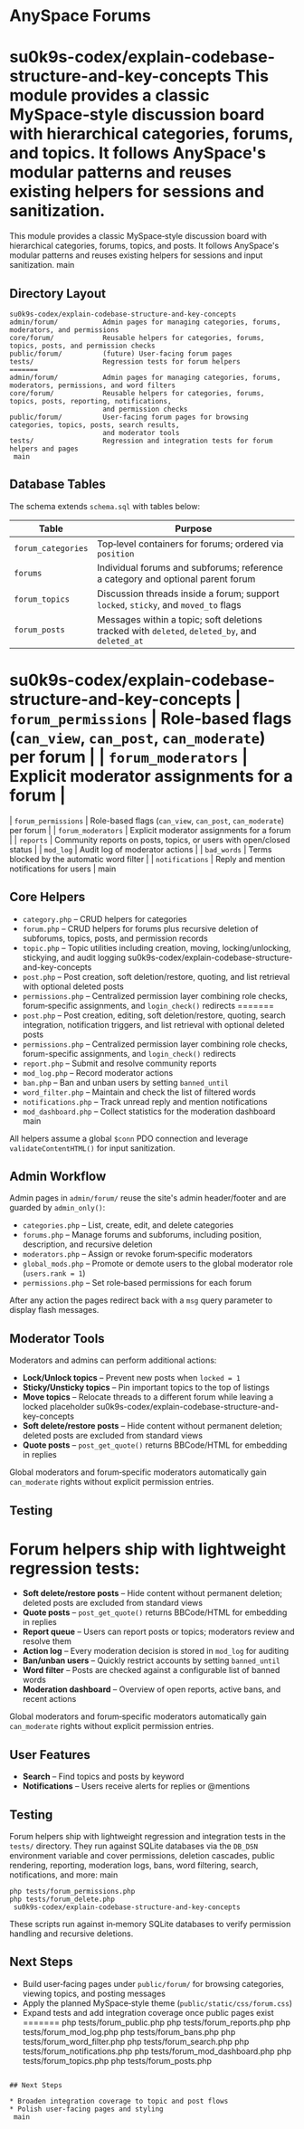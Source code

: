 # AnySpace Forums

 su0k9s-codex/explain-codebase-structure-and-key-concepts
This module provides a classic MySpace‑style discussion board with hierarchical categories, forums, and topics.  It follows AnySpace's modular patterns and reuses existing helpers for sessions and sanitization.
=======
This module provides a classic MySpace‑style discussion board with hierarchical categories, forums, topics, and posts.
It follows AnySpace's modular patterns and reuses existing helpers for sessions and input sanitization.
 main

## Directory Layout

```
su0k9s-codex/explain-codebase-structure-and-key-concepts
admin/forum/           Admin pages for managing categories, forums, moderators, and permissions
core/forum/            Reusable helpers for categories, forums, topics, posts, and permission checks
public/forum/          (future) User‑facing forum pages
tests/                 Regression tests for forum helpers
=======
admin/forum/           Admin pages for managing categories, forums, moderators, permissions, and word filters
core/forum/            Reusable helpers for categories, forums, topics, posts, reporting, notifications,
                       and permission checks
public/forum/          User-facing forum pages for browsing categories, topics, posts, search results,
                       and moderator tools
tests/                 Regression and integration tests for forum helpers and pages
 main
```

## Database Tables

The schema extends `schema.sql` with tables below:

| Table | Purpose |
|-------|---------|
| `forum_categories` | Top‑level containers for forums; ordered via `position` |
| `forums` | Individual forums and subforums; reference a category and optional parent forum |
| `forum_topics` | Discussion threads inside a forum; support `locked`, `sticky`, and `moved_to` flags |
| `forum_posts` | Messages within a topic; soft deletions tracked with `deleted`, `deleted_by`, and `deleted_at` |
 su0k9s-codex/explain-codebase-structure-and-key-concepts
| `forum_permissions` | Role‑based flags (`can_view`, `can_post`, `can_moderate`) per forum |
| `forum_moderators` | Explicit moderator assignments for a forum |
=======
| `forum_permissions` | Role-based flags (`can_view`, `can_post`, `can_moderate`) per forum |
| `forum_moderators` | Explicit moderator assignments for a forum |
| `reports` | Community reports on posts, topics, or users with open/closed status |
| `mod_log` | Audit log of moderator actions |
| `bad_words` | Terms blocked by the automatic word filter |
| `notifications` | Reply and mention notifications for users |
 main

## Core Helpers

* `category.php` – CRUD helpers for categories
* `forum.php` – CRUD helpers for forums plus recursive deletion of subforums, topics, posts, and permission records
* `topic.php` – Topic utilities including creation, moving, locking/unlocking, stickying, and audit logging
su0k9s-codex/explain-codebase-structure-and-key-concepts
* `post.php` – Post creation, soft deletion/restore, quoting, and list retrieval with optional deleted posts
* `permissions.php` – Centralized permission layer combining role checks, forum‑specific assignments, and `login_check()` redirects
=======
* `post.php` – Post creation, editing, soft deletion/restore, quoting, search integration, notification triggers,
  and list retrieval with optional deleted posts
* `permissions.php` – Centralized permission layer combining role checks, forum-specific assignments,
  and `login_check()` redirects
* `report.php` – Submit and resolve community reports
* `mod_log.php` – Record moderator actions
* `ban.php` – Ban and unban users by setting `banned_until`
* `word_filter.php` – Maintain and check the list of filtered words
* `notifications.php` – Track unread reply and mention notifications
* `mod_dashboard.php` – Collect statistics for the moderation dashboard
 main

All helpers assume a global `$conn` PDO connection and leverage `validateContentHTML()` for input sanitization.

## Admin Workflow

Admin pages in `admin/forum/` reuse the site's admin header/footer and are guarded by `admin_only()`:

* `categories.php` – List, create, edit, and delete categories
* `forums.php` – Manage forums and subforums, including position, description, and recursive deletion
* `moderators.php` – Assign or revoke forum‑specific moderators
* `global_mods.php` – Promote or demote users to the global moderator role (`users.rank = 1`)
* `permissions.php` – Set role‑based permissions for each forum

After any action the pages redirect back with a `msg` query parameter to display flash messages.

## Moderator Tools

Moderators and admins can perform additional actions:

* **Lock/Unlock topics** – Prevent new posts when `locked = 1`
* **Sticky/Unsticky topics** – Pin important topics to the top of listings
* **Move topics** – Relocate threads to a different forum while leaving a locked placeholder
 su0k9s-codex/explain-codebase-structure-and-key-concepts
* **Soft delete/restore posts** – Hide content without permanent deletion; deleted posts are excluded from standard views
* **Quote posts** – `post_get_quote()` returns BBCode/HTML for embedding in replies

Global moderators and forum‑specific moderators automatically gain `can_moderate` rights without explicit permission entries.

## Testing

Forum helpers ship with lightweight regression tests:
=======
* **Soft delete/restore posts** – Hide content without permanent deletion; deleted posts are excluded
  from standard views
* **Quote posts** – `post_get_quote()` returns BBCode/HTML for embedding in replies
* **Report queue** – Users can report posts or topics; moderators review and resolve them
* **Action log** – Every moderation decision is stored in `mod_log` for auditing
* **Ban/unban users** – Quickly restrict accounts by setting `banned_until`
* **Word filter** – Posts are checked against a configurable list of banned words
* **Moderation dashboard** – Overview of open reports, active bans, and recent actions

Global moderators and forum‑specific moderators automatically gain `can_moderate` rights without
explicit permission entries.

## User Features

* **Search** – Find topics and posts by keyword
* **Notifications** – Users receive alerts for replies or @mentions

## Testing

Forum helpers ship with lightweight regression and integration tests in the `tests/` directory.
They run against SQLite databases via the `DB_DSN` environment variable and cover permissions,
deletion cascades, public rendering, reporting, moderation logs, bans, word filtering, search,
notifications, and more:
 main

```
php tests/forum_permissions.php
php tests/forum_delete.php
 su0k9s-codex/explain-codebase-structure-and-key-concepts
```

These scripts run against in‑memory SQLite databases to verify permission handling and recursive deletions.

## Next Steps

* Build user‑facing pages under `public/forum/` for browsing categories, viewing topics, and posting messages
* Apply the planned MySpace‑style theme (`public/static/css/forum.css`)
* Expand tests and add integration coverage once public pages exist
=======
php tests/forum_public.php
php tests/forum_reports.php
php tests/forum_mod_log.php
php tests/forum_bans.php
php tests/forum_word_filter.php
php tests/forum_search.php
php tests/forum_notifications.php
php tests/forum_mod_dashboard.php
php tests/forum_topics.php
php tests/forum_posts.php
```

## Next Steps

* Broaden integration coverage to topic and post flows
* Polish user‑facing pages and styling
 main

